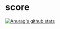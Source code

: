 # score
[![Anurag's github stats](https://github-readme-stats.vercel.app/api?username=mohenghui "![Anurag's github stats")](https://github.com/anuraghazra/github-readme-stats)
